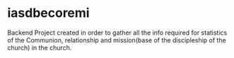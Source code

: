 # iasdbecoremi
Backend Project created in order to gather all the info required for statistics of the Communion, relationship and mission(base of the discipleship of the church)  in the church.
